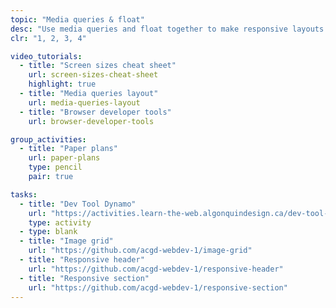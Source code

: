 ```yaml
---
topic: "Media queries & float"
desc: "Use media queries and float together to make responsive layouts."
clr: "1, 2, 3, 4"

video_tutorials:
  - title: "Screen sizes cheat sheet"
    url: screen-sizes-cheat-sheet
    highlight: true
  - title: "Media queries layout"
    url: media-queries-layout
  - title: "Browser developer tools"
    url: browser-developer-tools

group_activities:
  - title: "Paper plans"
    url: paper-plans
    type: pencil
    pair: true

tasks:
  - title: "Dev Tool Dynamo"
    url: "https://activities.learn-the-web.algonquindesign.ca/dev-tool-dynamo/"
    type: activity
  - type: blank
  - title: "Image grid"
    url: "https://github.com/acgd-webdev-1/image-grid"
  - title: "Responsive header"
    url: "https://github.com/acgd-webdev-1/responsive-header"
  - title: "Responsive section"
    url: "https://github.com/acgd-webdev-1/responsive-section"
---
```

